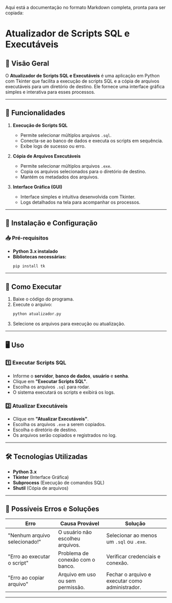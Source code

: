 Aqui está a documentação no formato Markdown completa, pronta para ser copiada:


# Atualizador de Scripts SQL e Executáveis

## 📌 Visão Geral
O **Atualizador de Scripts SQL e Executáveis** é uma aplicação em Python com Tkinter que facilita a execução de scripts SQL e a cópia de arquivos executáveis para um diretório de destino. Ele fornece uma interface gráfica simples e interativa para esses processos.

---

## 🚀 Funcionalidades

1. **Execução de Scripts SQL**
   - Permite selecionar múltiplos arquivos `.sql`.
   - Conecta-se ao banco de dados e executa os scripts em sequência.
   - Exibe logs de sucesso ou erro.

2. **Cópia de Arquivos Executáveis**
   - Permite selecionar múltiplos arquivos `.exe`.
   - Copia os arquivos selecionados para o diretório de destino.
   - Mantém os metadados dos arquivos.

3. **Interface Gráfica (GUI)**
   - Interface simples e intuitiva desenvolvida com Tkinter.
   - Logs detalhados na tela para acompanhar os processos.

---

## 🔧 Instalação e Configuração

### 📥 Pré-requisitos
- **Python 3.x instalado**
- **Bibliotecas necessárias:**
  ```bash
  pip install tk
  ```

---

## 📌 Como Executar

1. Baixe o código do programa.
2. Execute o arquivo:
   ```bash
   python atualizador.py
   ```
3. Selecione os arquivos para execução ou atualização.

---

## 🖥️ Uso

### 1️⃣ **Executar Scripts SQL**
- Informe o **servidor**, **banco de dados**, **usuário** e **senha**.
- Clique em **"Executar Scripts SQL"**.
- Escolha os arquivos `.sql` para rodar.
- O sistema executará os scripts e exibirá os logs.

### 2️⃣ **Atualizar Executáveis**
- Clique em **"Atualizar Executáveis"**.
- Escolha os arquivos `.exe` a serem copiados.
- Escolha o diretório de destino.
- Os arquivos serão copiados e registrados no log.

---

## 🛠️ Tecnologias Utilizadas
- **Python 3.x**
- **Tkinter** (Interface Gráfica)
- **Subprocess** (Execução de comandos SQL)
- **Shutil** (Cópia de arquivos)

---

## 📌 Possíveis Erros e Soluções

| **Erro**                     | **Causa Provável**               | **Solução**                                                   |
|------------------------------|----------------------------------|--------------------------------------------------------------|
| "Nenhum arquivo selecionado!" | O usuário não escolheu arquivos. | Selecionar ao menos um `.sql` ou `.exe`.                     |
| "Erro ao executar o script"   | Problema de conexão com o banco. | Verificar credenciais e conexão.                             |
| "Erro ao copiar arquivo"      | Arquivo em uso ou sem permissão. | Fechar o arquivo e executar como administrador.              |

---
